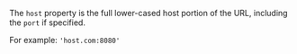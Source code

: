 
The `host` property is the full lower-cased host portion of the URL, including
the `port` if specified.

For example: `'host.com:8080'`

